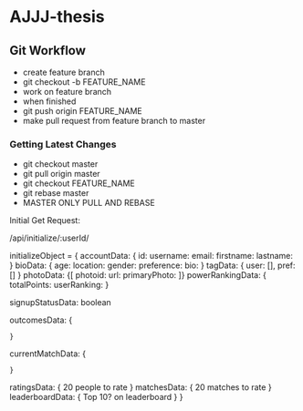 # AJJJ-thesis

## Git Workflow

* create feature branch
* git checkout -b FEATURE_NAME
* work on feature branch
* when finished
* git push origin FEATURE_NAME
* make pull request from feature branch to master

### Getting Latest Changes

* git checkout master
* git pull origin master
* git checkout FEATURE_NAME
* git rebase master
* MASTER ONLY PULL AND REBASE

Initial Get Request:

/api/initialize/:userId/

initializeObject = {
  accountData: 
    {
      id:
      username:
      email:
      firstname:
      lastname:
    }
  bioData: 
    {
      age:
      location:
      gender:
      preference:
      bio:
    }
  tagData: 
    {
      user: [], 
      pref: []
    }
  photoData: 
    {[
      photoid:
      url: 
      primaryPhoto: 
    ]}
  powerRankingData:
    {
      totalPoints:
      userRanking:
    }

  signupStatusData: boolean

  outcomesData: 
    {
      
    }
  currentMatchData: 
    {

    }
  ratingsData: 
    {
    20 people to rate
    }
  matchesData: 
    {
      20 matches to rate
    }
  leaderboardData: 
    {
      Top 10? on leaderboard
    }
}